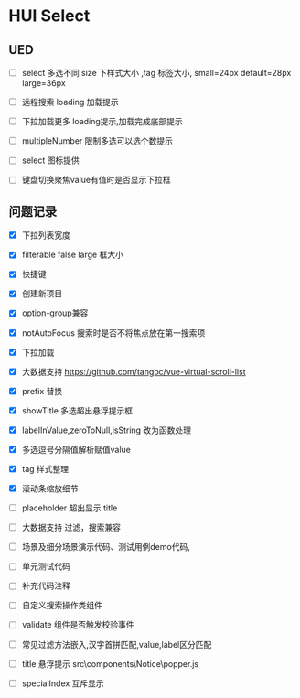 # HUI Select

##  UED
- [ ] select 多选不同 size 下样式大小 ,tag 标签大小, small=24px default=28px large=36px
- [ ] 远程搜索 loading 加载提示
- [ ] 下拉加载更多 loading提示,加载完成底部提示
- [ ] multipleNumber 限制多选可以选个数提示
- [ ] select 图标提供
- [ ] 键盘切换聚焦value有值时是否显示下拉框


## 问题记录
- [x] 下拉列表宽度
- [x] filterable false large 框大小
- [x] 快捷键
- [x] 创建新项目
- [x] option-group兼容
- [x] notAutoFocus	搜索时是否不将焦点放在第一搜索项
- [x] 下拉加载
- [x] 大数据支持 https://github.com/tangbc/vue-virtual-scroll-list

- [x] prefix 替换
- [x] showTitle 多选超出悬浮提示框
- [x] labelInValue,zeroToNull,isString 改为函数处理
- [x] 多选逗号分隔值解析赋值value
- [x] tag 样式整理
- [x] 滚动条缩放细节 
- [ ] placeholder 超出显示 title
- [ ] 大数据支持 过滤，搜索兼容
- [ ] 场景及细分场景演示代码、测试用例demo代码,
- [ ] 单元测试代码
- [ ] 补充代码注释
- [ ] 自定义搜索操作类组件
- [ ] validate 组件是否触发校验事件
- [ ] 常见过滤方法嵌入,汉字首拼匹配,value,label区分匹配
- [ ] title 悬浮提示 src\components\Notice\popper.js
- [ ] specialIndex 互斥显示

